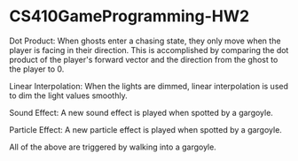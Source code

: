 # CS410GameProgramming-HW2

Dot Product: When ghosts enter a chasing state, they only move when the player is facing in their direction. This is accomplished by comparing the dot product of the player's forward vector and the direction from the ghost to the player to 0.

Linear Interpolation: When the lights are dimmed, linear interpolation is used to dim the light values smoothly.

Sound Effect: A new sound effect is played when spotted by a gargoyle.

Particle Effect: A new particle effect is played when spotted by a gargoyle.

All of the above are triggered by walking into a gargoyle.
